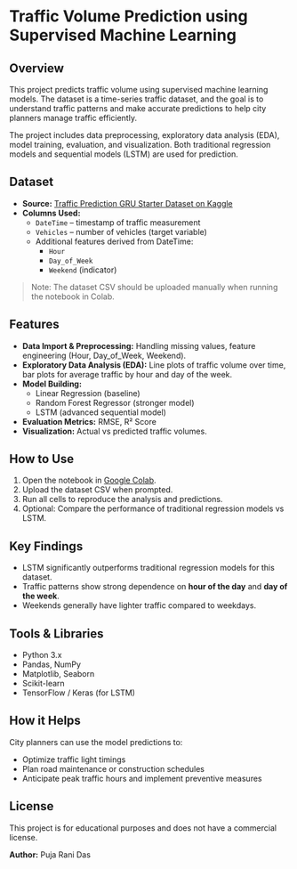 # Traffic Volume Prediction using Supervised Machine Learning

## Overview
This project predicts traffic volume using supervised machine learning models. The dataset is a time-series traffic dataset, and the goal is to understand traffic patterns and make accurate predictions to help city planners manage traffic efficiently.  

The project includes data preprocessing, exploratory data analysis (EDA), model training, evaluation, and visualization. Both traditional regression models and sequential models (LSTM) are used for prediction.

## Dataset
- **Source:** [Traffic Prediction GRU Starter Dataset on Kaggle](https://www.kaggle.com/datasets/fedesoriano/traffic-prediction-dataset)  
- **Columns Used:**
  - `DateTime` – timestamp of traffic measurement
  - `Vehicles` – number of vehicles (target variable)
  - Additional features derived from DateTime:
    - `Hour`
    - `Day_of_Week`
    - `Weekend` (indicator)

> Note: The dataset CSV should be uploaded manually when running the notebook in Colab.

## Features
- **Data Import & Preprocessing:** Handling missing values, feature engineering (Hour, Day_of_Week, Weekend).  
- **Exploratory Data Analysis (EDA):** Line plots of traffic volume over time, bar plots for average traffic by hour and day of the week.  
- **Model Building:**
  - Linear Regression (baseline)
  - Random Forest Regressor (stronger model)
  - LSTM (advanced sequential model)
- **Evaluation Metrics:** RMSE, R² Score  
- **Visualization:** Actual vs predicted traffic volumes.  

## How to Use
1. Open the notebook in [Google Colab](https://colab.research.google.com).  
2. Upload the dataset CSV when prompted.  
3. Run all cells to reproduce the analysis and predictions.  
4. Optional: Compare the performance of traditional regression models vs LSTM.

## Key Findings
- LSTM significantly outperforms traditional regression models for this dataset.  
- Traffic patterns show strong dependence on **hour of the day** and **day of the week**.  
- Weekends generally have lighter traffic compared to weekdays.  

## Tools & Libraries
- Python 3.x
- Pandas, NumPy
- Matplotlib, Seaborn
- Scikit-learn
- TensorFlow / Keras (for LSTM)  

## How it Helps
City planners can use the model predictions to:  
- Optimize traffic light timings  
- Plan road maintenance or construction schedules  
- Anticipate peak traffic hours and implement preventive measures

## License
This project is for educational purposes and does not have a commercial license.

**Author:** Puja Rani Das  
